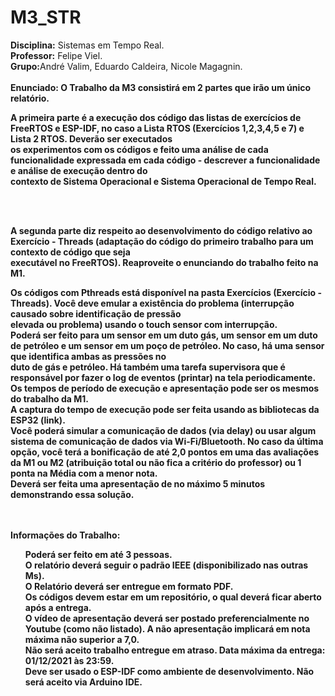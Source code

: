 # M3_STR

<b>Disciplina:</b> Sistemas em Tempo Real.<br>
<b>Professor:</b> Felipe Viel. <br>
<b>Grupo:</b>André Valim, Eduardo Caldeira, Nicole Magagnin.<br><br>
<b>Enunciado:<b>
  O Trabalho da M3 consistirá em 2 partes que irão um único relatório.<br>

A primeira parte é a execução dos código das listas de exercícios de FreeRTOS e ESP-IDF, no caso a Lista RTOS (Exercícios 1,2,3,4,5 e 7) e Lista 2 RTOS. Deverão ser executados<br> os experimentos com os códigos e feito uma análise de cada funcionalidade expressada em cada código - descrever a funcionalidade e análise de execução dentro do <br>contexto de Sistema Operacional e Sistema Operacional de Tempo Real.

<br><br>

A segunda parte diz respeito ao desenvolvimento do código relativo ao Exercício - Threads (adaptação do código do primeiro trabalho para um contexto de código que seja<br> executável no FreeRTOS). Reaproveite o enunciando do trabalho feito na M1.<br>

Os códigos com Pthreads está disponível na pasta Exercícios (Exercício - Threads). Você deve emular a existência do problema (interrupção causado sobre identificação de pressão<br> elevada ou problema) usando o touch sensor com interrupção.<br>
Poderá ser feito para um sensor em um duto gás, um sensor em um duto de petróleo e um sensor em um poço de petróleo. No caso, há uma sensor que identifica ambas as pressões no<br> duto de gás e petróleo. Há também uma tarefa supervisora que é responsável por fazer o log de eventos (printar) na tela periodicamente. Os tempos de período de execução e apresentação pode ser os mesmos do trabalho da M1.<br>
A captura do tempo de execução pode ser feita usando as bibliotecas da ESP32 (link).<br>
Você poderá simular a comunicação de dados (via delay) ou usar algum sistema de comunicação de dados via Wi-Fi/Bluetooth. No caso da última opção, você terá a bonificação de até 2,0 pontos em uma das avaliações da M1 ou M2 (atribuição total ou não fica a critério do professor) ou 1 ponta na Média com a menor nota.<br>
Deverá ser feita uma apresentação de no máximo 5 minutos demonstrando essa solução.<br>

<br><br>
Informações do Trabalho:<br>
<ul>
<il>Poderá ser feito em até 3 pessoas.</il><br>
<il>O relatório deverá seguir o padrão IEEE (disponibilizado nas outras Ms).</il><br>
<il>O Relatório deverá ser entregue em formato PDF.</il><br>
<il>Os códigos devem estar em um repositório, o qual deverá ficar aberto após a entrega.</il><br>
<il>O vídeo de apresentação deverá ser postado preferencialmente no Youtube (como não listado). A não apresentação implicará em nota máxima não superior a 7,0.</il><br>
<il>Não será aceito trabalho entregue em atraso. Data máxima da entrega: 01/12/2021 às 23:59.</il><br>
<il>Deve ser usado o ESP-IDF como ambiente de desenvolvimento. Não será aceito via Arduino IDE.</il><br><br>
  </ul>
